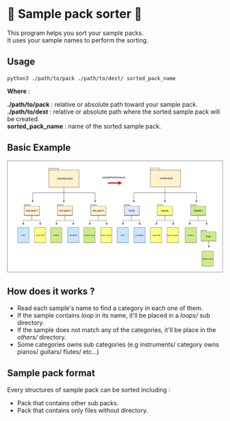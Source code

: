 # 🎵 Sample pack sorter 🎵
This program helps you sort your sample packs.  
It uses your sample names to perform the sorting.
## Usage
```
python3 ./path/to/pack ./path/to/dest/ sorted_pack_name
```
**Where** :  

**./path/to/pack** : relative or absolute path toward your sample pack.  
**./path/to/dest** : relative or absolute path where the sorted sample pack will be created.  
**sorted_pack_name** : name of the sorted sample pack.  
## Basic Example
![example diagram](./sorting_example.jpg?raw=true "basic sorting example")

## How does it works ?
- Read each sample's name to find a category in each one of them.
- If the sample contains *loop* in its name, it'll be placed in a *loops/* sub directory.
- If the sample does not match any of the categories, it'll be place in the *others/* directory.
- Some categories owns sub categories (e.g instruments/ category owns pianos/ guitars/ flutes/ etc...)

## Sample pack format
Every structures of sample pack can be sorted including :
- Pack that contains other sub packs.
- Pack that contains only files without directory.
